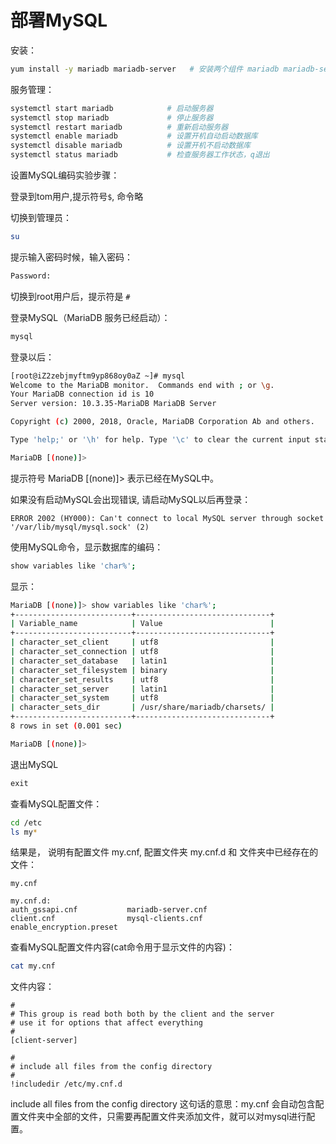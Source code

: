 # 部署MySQL

安装：

```sh
yum install -y mariadb mariadb-server   # 安装两个组件 mariadb mariadb-server
```

服务管理：

```sh
systemctl start mariadb            # 启动服务器
systemctl stop mariadb             # 停止服务器
systemctl restart mariadb          # 重新启动服务器
systemctl enable mariadb           # 设置开机自动启动数据库
systemctl disable mariadb          # 设置开机不启动数据库
systemctl status mariadb           # 检查服务器工作状态，q退出
```

设置MySQL编码实验步骤：

登录到tom用户,提示符号`$`, 命令略

切换到管理员：

```sh
su
```

提示输入密码时候，输入密码：

```sh
Password:
```

切换到root用户后，提示符是 `#`

登录MySQL（MariaDB 服务已经启动）：

```sh
mysql
```

登录以后：

```sh
[root@iZ2zebjmyftm9yp868oy0aZ ~]# mysql
Welcome to the MariaDB monitor.  Commands end with ; or \g.
Your MariaDB connection id is 10
Server version: 10.3.35-MariaDB MariaDB Server

Copyright (c) 2000, 2018, Oracle, MariaDB Corporation Ab and others.

Type 'help;' or '\h' for help. Type '\c' to clear the current input statement.

MariaDB [(none)]>
```

提示符号 MariaDB [(none)]> 表示已经在MySQL中。

如果没有启动MySQL会出现错误, 请启动MySQL以后再登录：

```text
ERROR 2002 (HY000): Can't connect to local MySQL server through socket '/var/lib/mysql/mysql.sock' (2)
```

使用MySQL命令，显示数据库的编码：

```sh
show variables like 'char%';
```

显示：

```sh
MariaDB [(none)]> show variables like 'char%';
+--------------------------+------------------------------+
| Variable_name            | Value                        |
+--------------------------+------------------------------+
| character_set_client     | utf8                         |
| character_set_connection | utf8                         |
| character_set_database   | latin1                       |
| character_set_filesystem | binary                       |
| character_set_results    | utf8                         |
| character_set_server     | latin1                       |
| character_set_system     | utf8                         |
| character_sets_dir       | /usr/share/mariadb/charsets/ |
+--------------------------+------------------------------+
8 rows in set (0.001 sec)

MariaDB [(none)]>
```

退出MySQL 

```sql
exit
```

查看MySQL配置文件：

```sh
cd /etc
ls my*
```

结果是， 说明有配置文件 my.cnf,  配置文件夹 my.cnf.d 和 文件夹中已经存在的文件：

```text
my.cnf

my.cnf.d:
auth_gssapi.cnf           mariadb-server.cnf
client.cnf                mysql-clients.cnf
enable_encryption.preset
```

查看MySQL配置文件内容(cat命令用于显示文件的内容)：

```sh
cat my.cnf
```

文件内容：

```text
#
# This group is read both both by the client and the server
# use it for options that affect everything
#
[client-server]

#
# include all files from the config directory
#
!includedir /etc/my.cnf.d
```

include all files from the config directory 这句话的意思：my.cnf 会自动包含配置文件夹中全部的文件，只需要再配置文件夹添加文件，就可以对mysql进行配置。

